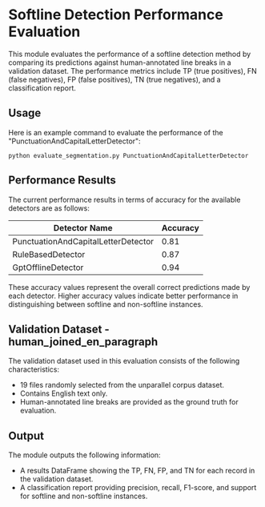 # Softline Detection Performance Evaluation

This module evaluates the performance of a softline detection method by comparing its predictions against human-annotated line breaks in a validation dataset. The performance metrics include TP (true positives), FN (false negatives), FP (false positives), TN (true negatives), and a classification report.

## Usage
Here is an example command to evaluate the performance of the "PunctuationAndCapitalLetterDetector":
```
python evaluate_segmentation.py PunctuationAndCapitalLetterDetector
```

## Performance Results
The current performance results in terms of accuracy for the available detectors are as follows:

| Detector Name                        | Accuracy |
|--------------------------------------|----------|
| PunctuationAndCapitalLetterDetector  | 0.81     |
| RuleBasedDetector                    | 0.87     |
| GptOfflineDetector                   | 0.94     |

These accuracy values represent the overall correct predictions made by each detector. Higher accuracy values indicate better performance in distinguishing between softline and non-softline instances.

## Validation Dataset - human_joined_en_paragraph
The validation dataset used in this evaluation consists of the following characteristics:
- 19 files randomly selected from the unparallel corpus dataset.
- Contains English text only.
- Human-annotated line breaks are provided as the ground truth for evaluation.

## Output
The module outputs the following information:
- A results DataFrame showing the TP, FN, FP, and TN for each record in the validation dataset.
- A classification report providing precision, recall, F1-score, and support for softline and non-softline instances.



